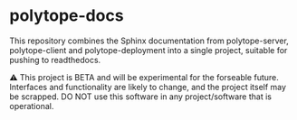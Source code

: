 # polytope-docs

This repository combines the Sphinx documentation from polytope-server, polytope-client and polytope-deployment into a single project, suitable for pushing to readthedocs.

:warning: This project is BETA and will be experimental for the forseable future. Interfaces and functionality are likely to change, and the project itself may be scrapped. DO NOT use this software in any project/software that is operational.